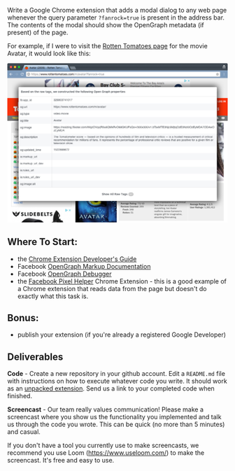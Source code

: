 Write a Google Chrome extension that adds a modal dialog to any web page whenever the query parameter `?fanrock=true` is present in the address bar. The contents of the modal should show the OpenGraph metadata (if present) of the page.

For example, if I were to visit the [Rotten Tomatoes page](https://www.rottentomatoes.com/m/avatar?fanrock=true) for the movie Avatar, it would look like this:

![Avatar](https://raw.githubusercontent.com/fanrock/homework/master/crx/avatar.jpg)

Where To Start:
---------------
 - the [Chrome Extension Developer's Guide](https://developer.chrome.com/extensions/devguide)
 - Facebook [OpenGraph Markup Documentation](https://developers.facebook.com/docs/sharing/webmasters#markup)
 - Facebook [OpenGraph Debugger](https://developers.facebook.com/tools/debug/)
 - the [Facebook Pixel Helper](https://chrome.google.com/webstore/detail/facebook-pixel-helper/fdgfkebogiimcoedlicjlajpkdmockpc?hl=en) Chrome Extension - this is a good example of a Chrome extension that reads data from the page but doesn't do exactly what this task is.

Bonus:
---
 - publish your extension (if you're already a registered Google Developer)

Deliverables
------------

**Code** - Create a new repository in your github account. Edit a `README.md` file with instructions on how to execute whatever code you write. It should work as an [unpacked extension](https://developer.chrome.com/extensions/getstarted). Send us a link to your completed code when finished.

**Screencast** - Our team really values communication! Please make a screencast where you show us the functionality you implemented and talk us through the code you wrote. This can be quick (no more than 5 minutes) and casual. 

If you don't have a tool you currently use to make screencasts, we recommend you use Loom (https://www.useloom.com/) to make the screencast. It's free and easy to use. 
